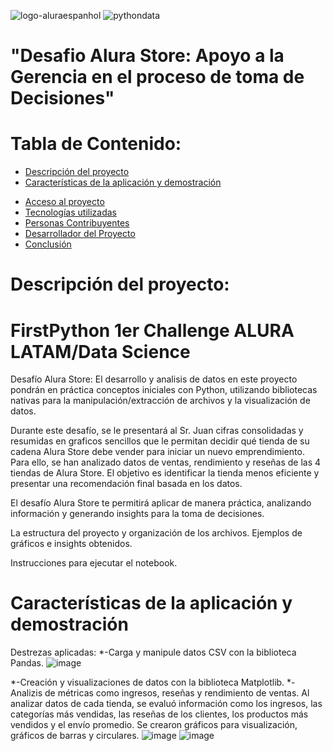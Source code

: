 ![logo-aluraespanhol](https://github.com/user-attachments/assets/35042ca3-ae6f-4d44-8cd0-2dc76fb8874d)
![pythondata](https://github.com/user-attachments/assets/6099c30b-b9dc-4391-932c-76fade98947d)

<h1 aling="center">"Desafio Alura Store: Apoyo a la Gerencia en el proceso de toma de Decisiones"</h1>

# Tabla de Contenido:
- [Descripción del proyecto](#Descripción-del-proyecto)
- [Características de la aplicación y demostración](#Características-de-la-aplicación-y-demostración)
* [Acceso al proyecto](#Acceso-proyecto)
* [Tecnologías utilizadas](#Tecnologías-utilizadas)
* [Personas Contribuyentes](#personas-contribuyentes)
* [Desarrollador del Proyecto](#Desarrollador)
* [Conclusión](#Conclusión)

# Descripción del proyecto:
  # FirstPython 1er Challenge ALURA LATAM/Data Science
Desafío Alura Store:
El desarrollo y analisis de datos en este proyecto pondrán en práctica conceptos iniciales con Python, utilizando bibliotecas nativas para la manipulación/extracción de archivos y la visualización de datos.

Durante este desafío, se le presentará al Sr. Juan cifras consolidadas y resumidas en graficos sencillos que le permitan  decidir qué tienda de su cadena Alura Store debe vender para iniciar un nuevo emprendimiento.
Para ello, se han analizado datos de ventas, rendimiento y reseñas de las 4 tiendas de Alura Store. 
El objetivo es identificar la tienda menos eficiente y presentar una recomendación final basada en los datos.

El desafío Alura Store te permitirá aplicar de manera práctica, analizando información y generando insights para la toma de decisiones.

La estructura del proyecto y organización de los archivos.
Ejemplos de gráficos e insights obtenidos.

Instrucciones para ejecutar el notebook.

# Características de la aplicación y demostración

Destrezas aplicadas:
*-Carga y manipule datos CSV con la biblioteca Pandas.
![image](https://github.com/user-attachments/assets/7e99148a-89c1-4e6d-b687-a5b031e53639)

*-Creación y visualizaciones de datos con la biblioteca Matplotlib.
*-Analizis de métricas como ingresos, reseñas y rendimiento de ventas.
Al analizar datos de cada tienda, se evaluó información como los ingresos, las categorías más vendidas, las reseñas de los clientes, los productos más vendidos y el envío promedio.
Se crearon gráficos para visualización, gráficos de barras y circulares.
![image](https://github.com/user-attachments/assets/0d58abe2-f6c9-480d-b4b2-e6862fd5e164)
![image](https://github.com/user-attachments/assets/c7e77838-30ab-4389-b456-861f7c7675f6)

